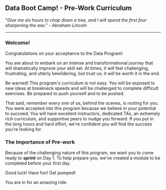 ## Data Boot Camp! - Pre-Work Curriculum

_"Give me six hours to chop down a tree, and I will spend the first four sharpening the axe."  - Abraham Lincoln_

---

### Welcome!

Congratulations on your acceptance to the Data Program!

You are about to embark on an intense and transformational journey that will dramatically improve your skill set. At times, it will feel challenging, frustrating, and utterly bewildering, but trust us; it _will_ be worth it in the end.

Be warned! This program's curriculum is not easy. You will be exposed to new ideas at breakneck speeds and will be challenged to complete difficult exercises. Be prepared to push yourself and to be pushed.

That said, remember every one of us, behind the scenes, is rooting for you. You were accepted into this program because we believe in your potential to succeed. You will have excellent instructors, dedicated TAs, an extremely rich curriculum, and supportive peers to nudge you forward. If you put in the long hours and hard effort, we're confident you will find the success you're looking for.

### The Importance of Pre-work

Because of the challenging nature of this program, we want you to come ready to _**sprint**_ on Day 1. To help prepare you, we've created a module to be completed before your first day.

Good luck! Have fun! Get pumped!

You are in for an amazing ride.
